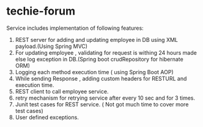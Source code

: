 # techie-forum
Service includes implementation of following features:

1. REST server for adding and updating employee in DB using XML payload.(Using Spring MVC)
2. For updating employee , validating for request is withing 24 hours made else log exception in DB.(Spring boot crudRepository for hibernate ORM)
3. Logging each method execution time ( using Spring Boot AOP)
4. While sending Response , adding custom headers for RESTURL and execution time.
5. REST client to call employee service.
6. retry mechanism for retrying service after every 10 sec and for 3 times.
7. Junit test cases for REST service. ( Not got much time to cover more test cases)
8. User defined exceptions.
